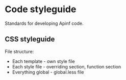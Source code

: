 # Code styleguide

Standards for developing Apinf code.

## CSS styleguide

File structure:

*   Each template - own style file
*   Each style file - overriding section, function section
*   Everything global - global.less file

 